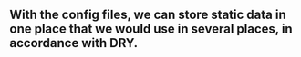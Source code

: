 ## With the config files, we can store static data in one place that we would use in several places, in accordance with DRY.

